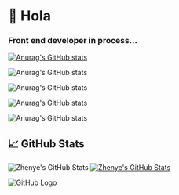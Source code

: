 # 👋 Hola
### Front end developer in process... 
[![Anurag's GitHub stats](https://github-readme-stats.vercel.app/api?username=beck2301)](https://github.com/anuraghazra/github-readme-stats)


![Anurag's GitHub stats](https://github-readme-stats.vercel.app/api?username=beck2301&hide=contribs,prs)


![Anurag's GitHub stats](https://github-readme-stats.vercel.app/api?username=beck2301&count_private=true)

![Anurag's GitHub stats](https://github-readme-stats.vercel.app/api?username=beck2301&show_icons=true)

![Anurag's GitHub stats](https://github-readme-stats.vercel.app/api?username=beck2301&show_icons=true&theme=radical)

## &#x1f4c8; GitHub Stats


  <img align="center" src="https://github-readme-stats.vercel.app/api/top-langs/?username=beck2301&hide=c%2B%2B,c,html&title_color=6aa6f8&text_color=8a919a&icon_color=6aa6f8&bg_color=0e1116" alt="Zhenye's GitHub Stats" />
</a>

<a href="https://github.com/Zhenye-Na/Zhenye-Na">
  <img align="center" src="https://github-readme-stats.vercel.app/api?username=beck2301&show_icons=true&line_height=27&count_private=true&title_color=6aa6f8&text_color=8a919a&icon_color=6aa6f8&bg_color=0e1116" alt="Zhenye's GitHub Stats" />
</a>


![GitHub Logo](https://i.ibb.co/0cCqD9N/BE-LG-Baner.png)

<!--
**Beck2301/beck2301** is a ✨ _special_ ✨ repository because its `README.md` (this file) appears on your GitHub profile.

Here are some ideas to get you started:

- 🔭 I’m currently working on ...
- 🌱 I’m currently learning ...
- 👯 I’m looking to collaborate on ...
- 🤔 I’m looking for help with ...
- 💬 Ask me about ...
- 📫 How to reach me: ...
- 😄 Pronouns: ...
- ⚡ Fun fact: ...
-->
